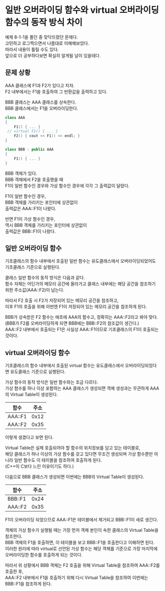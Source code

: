 # 일반 오버라이딩 함수와 virtual 오버라이딩 함수의 동작 방식 차이

예제 8-1-1을 풀던 중 맞닥뜨렸던 문제다.  
고민하고 로그찍으면서 나름대로 이해해보았다.  
따라서 내용이 틀릴 수도 있다.  
앞으로 더 공부하다보면 확실히 알게될 날이 있을테다.  
 
## 문제 상황
 
AAA 클래스에 F1과 F2가 있다고 치자.  
F2 내부에서는 F1을 호출하여 그 반환값을 출력하고 있다.  

BBB 클래스는 AAA 클래스를 상속한다.   
BBB 클래스에서는 F1을 오버라이딩한다.  

```cpp
class AAA
{
    F1() { ... }
 // virtual F1() { ... }
    F2() { cout << F1() << endl; }
}

class BBB : public AAA
{
    F1() { ... }
}
```

BBB 객체가 있다.  
BBB 객체에서 F2을 호출했을 때  
F1이 일반 함수인 경우와 가상 함수인 경우에 각각 그 출력값이 달랐다.  

F1이 일반 함수인 경우,  
BBB 객체를 가리키는 포인터에 상관없이  
출력값은 AAA::F1이 나왔다.

반면 F1이 가상 함수인 경우,  
역시 BBB 객체를 가리키는 포인터에 상관없이  
출력값은 BBB::F1이 나왔다.

## 일반 오버라이딩 함수

기초클래스의 함수 내부에서 호출된 일반 함수는 유도클래스에서 오버라이딩되었어도 기초클래스 기준으로 실행된다.  

클래스 일반 함수의 동작 방식은 다음과 같다.  
함수 자체는 어딘가의 메모리 공간에 올라가고 클래스 내부에는 해당 공간을 참조하기 위한 주소값(AAA::F2)이 남는다.  

따라서 F2 호출 시 F2가 저장되어 있는 메모리 공간을 참조하고,  
이후 F1의 호출을 위해 이번엔 F1이 저장되어 있는 메모리 공간을 참조하게 된다.  

BBB가 상속받은 F2 함수는 애초에 AAA의 함수고, 정확히는 AAA::F2라고 봐야 맞다.  
(BBB가 F2를 오버라이딩하게 되면 BBB에는 BBB::F2의 참조값이 생긴다.)  
AAA::F2 내부에서 호출되는 F1은 사실상 AAA::F1이므로 기초클래스의 F1이 호출되는 것이다.  

## virtual 오버라이딩 함수

기초클래스의 함수 내부에서 호출된 virtual 함수는 유도클래스에서 오버라이딩되었다면 유도클래스 기준으로 실행된다.  

가상 함수의 동작 방식은 일반 함수와는 조금 다르다.  
가상 함수를 하나 이상 포함하는 AAA 클래스가 생성되면 객체 생성과는 무관하게 AAA의 Virtual Table이 생성된다.  

|함수|주소|
|---|---|
|AAA::F1|0x12|
|AAA::F2|0x35|

이렇게 생겼다고 보면 된다.  

Virtual Table은 실제 호출되어야 할 함수의 위치정보를 담고 있는 테이블로,  
해당 클래스가 하나 이상의 가상 함수를 갖고 있다면 무조건 생성되며 가상 함수뿐만 아니라 일반 함수도 이 테이블을 참조하여 호출하게 된다.  
(C++이 C보다 느린 이유이기도 하다.)

다음으로 BBB 클래스가 생성되면 이번에는 BBB의 Virtual Table이 생성된다.  

|함수|주소|
|---|---|
|BBB::F1|0x24|
|AAA::F2|0x35|

F1이 오버라이딩 되었으므로 AAA::F1은 테이블에서 제거되고 BBB::F1이 새로 생긴다.  

객체의 가상 함수가 실행될 때는 가장 먼저 객체 본인이 속한 클래스의 Virtual Table을 참조한다.  
BBB 객체의 F1을 호출하면, 이 테이블을 보고 BBB::F1을 호출한다고 이해하면 된다.  
이러한 원리에 따라 virtual로 선언된 가상 함수는 해당 객체를 기준으로 가장 마지막에 오버라이딩한 함수를 호출하게 되는 것이다.  

따라서 위 상황에서 BBB 객체는 F2 호출을 위해 Virtual Table을 참조하여 AAA::F2를 호출한 후,  
AAA::F2 내부에서 F1을 호출하기 위해 다시 Virtual Table을 참조하여 이번에는 BBB::F1을 참조하게 된다.  
